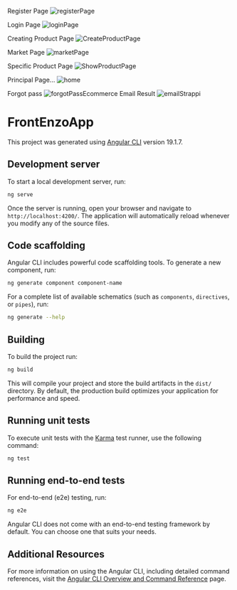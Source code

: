 Register Page
![registerPage](https://github.com/user-attachments/assets/81a41422-fbb2-4ecf-81a1-0a3dd1e28d54)

Login Page
![loginPage](https://github.com/user-attachments/assets/911b45c0-911c-4c9f-af08-3496abcdd92b)

Creating Product Page
![CreateProductPage](https://github.com/user-attachments/assets/10272b4c-859d-469e-a5c4-036c5a48104e)

Market Page
![marketPage](https://github.com/user-attachments/assets/ca4526c6-abd5-4fc0-a161-8fb72a7a003d)

Specific Product Page
![ShowProductPage](https://github.com/user-attachments/assets/c47571ec-c432-45fc-9464-e4bff47d9f46)

Principal Page...
![home](https://github.com/user-attachments/assets/6640f709-1e76-4b51-a228-ae7e246c73f9)

Forgot pass
![forgotPassEcommerce](https://github.com/user-attachments/assets/d5283f08-7ce3-4c79-aac4-cf226f54808a)
Email Result
![emailStrappi](https://github.com/user-attachments/assets/97a39374-5eab-48f1-a3a6-2ba7d6505a69)






# FrontEnzoApp



This project was generated using [Angular CLI](https://github.com/angular/angular-cli) version 19.1.7.

## Development server

To start a local development server, run:

```bash
ng serve
```

Once the server is running, open your browser and navigate to `http://localhost:4200/`. The application will automatically reload whenever you modify any of the source files.

## Code scaffolding

Angular CLI includes powerful code scaffolding tools. To generate a new component, run:

```bash
ng generate component component-name
```

For a complete list of available schematics (such as `components`, `directives`, or `pipes`), run:

```bash
ng generate --help
```

## Building

To build the project run:

```bash
ng build
```

This will compile your project and store the build artifacts in the `dist/` directory. By default, the production build optimizes your application for performance and speed.

## Running unit tests

To execute unit tests with the [Karma](https://karma-runner.github.io) test runner, use the following command:

```bash
ng test
```

## Running end-to-end tests

For end-to-end (e2e) testing, run:

```bash
ng e2e
```

Angular CLI does not come with an end-to-end testing framework by default. You can choose one that suits your needs.

## Additional Resources

For more information on using the Angular CLI, including detailed command references, visit the [Angular CLI Overview and Command Reference](https://angular.dev/tools/cli) page.
